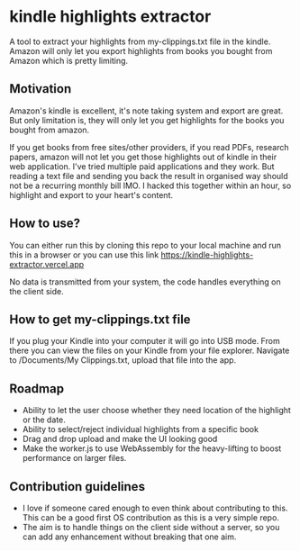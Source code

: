 # kindle highlights extractor
 A tool to extract your highlights from my-clippings.txt file in the kindle. Amazon will only let you export highlights from books you bought from Amazon which is pretty limiting.
 
 ## Motivation
 Amazon's kindle is excellent, it's note taking system and export are great. But only limitation is, they will only let you get highlights for the books you bought from amazon.
 
If you get books from free sites/other providers, if you read PDFs, research papers, amazon will not let you get those highlights out of kindle in their web application. I've tried multiple paid applications and they work. But reading a text file and sending you back the result in organised way should not be a recurring monthly bill IMO. I hacked this together within an hour, so highlight and export to your heart's content.

## How to use?
You can either run this by cloning this repo to your local machine and run this in a browser or you can use this link https://kindle-highlights-extractor.vercel.app

No data is transmitted from your system, the code handles everything on the client side.

## How to get my-clippings.txt file
If you plug your Kindle into your computer it will go into USB mode. From there you can view the files on your Kindle from your file explorer. Navigate to /Documents/My Clippings.txt, upload that file into the app.

## Roadmap
- Ability to let the user choose whether they need location of the highlight or the date.
- Ability to select/reject individual highlights from a specific book
- Drag and drop upload and make the UI looking good
- Make the worker.js to use WebAssembly for the heavy-lifting to boost performance on larger files.

## Contribution guidelines
- I love if someone cared enough to even think about contributing to this. This can be a good first OS contribution as this is a very simple repo.
- The aim is to handle things on the client side without a server, so you can add any enhancement without breaking that one aim.
